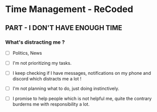 # Time Management - ReCoded

## PART - I DON'T HAVE ENOUGH TIME

### What's distracting me ?

- [ ] Politics, News

- [ ] I'm not prioritizing my tasks.

- [ ] I keep checking if I have messages, notifications on my phone and discord which distracts me a lot !

- [ ] I'm not planning what to do, just doing instinctively.

- [ ] I promise to help people which is not helpful me, quite the contrary burderns me with responsibility a lot.
